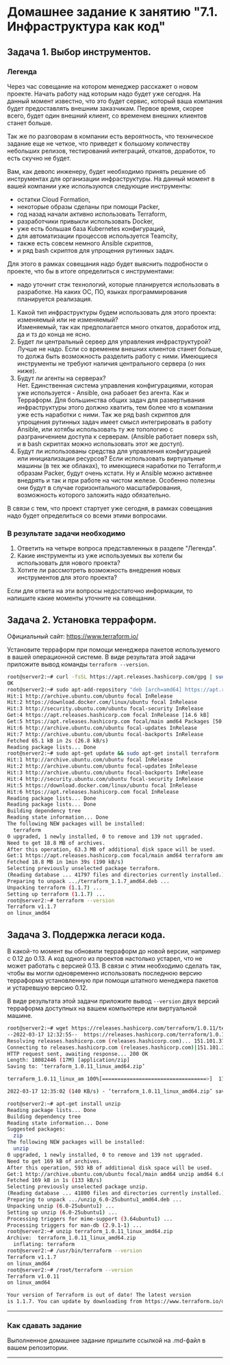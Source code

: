 # Домашнее задание к занятию "7.1. Инфраструктура как код"

## Задача 1. Выбор инструментов. 
 
### Легенда
 
Через час совещание на котором менеджер расскажет о новом проекте. Начать работу над которым надо 
будет уже сегодня. 
На данный момент известно, что это будет сервис, который ваша компания будет предоставлять внешним заказчикам.
Первое время, скорее всего, будет один внешний клиент, со временем внешних клиентов станет больше.

Так же по разговорам в компании есть вероятность, что техническое задание еще не четкое, что приведет к большому
количеству небольших релизов, тестирований интеграций, откатов, доработок, то есть скучно не будет.  
   
Вам, как девопс инженеру, будет необходимо принять решение об инструментах для организации инфраструктуры.
На данный момент в вашей компании уже используются следующие инструменты: 
- остатки Сloud Formation, 
- некоторые образы сделаны при помощи Packer,
- год назад начали активно использовать Terraform, 
- разработчики привыкли использовать Docker, 
- уже есть большая база Kubernetes конфигураций, 
- для автоматизации процессов используется Teamcity, 
- также есть совсем немного Ansible скриптов, 
- и ряд bash скриптов для упрощения рутинных задач.  

Для этого в рамках совещания надо будет выяснить подробности о проекте, что бы в итоге определиться с инструментами:

- надо уточнит стэк технологий, которые планируется использовать в разработке. На каких ОС, ПО, языках программирования планируется реализация.  

1. Какой тип инфраструктуры будем использовать для этого проекта: изменяемый или не изменяемый?  
	Изменяемый, так как предполагается много откатов, доработок итд, да и тз до конца не ясно.  
1. Будет ли центральный сервер для управления инфраструктурой?  
	Лучше не надо. Если со временем внешних клиентов станет больше, то должа быть возможность разделить работу с ними. Имеющиеся инструменты не требуют наличия центрального сервера (о них ниже).  
1. Будут ли агенты на серверах?  
	Нет. Единственная система управления конфигурациями, которая уже используется - Ansible, она рабоает без агента. Как и Терраформ. Для большинства общих задач для развертывания инфраструктуры этого должно хватить, тем более что в компании уже есть наработки с ними. Так же ряд bash скриптов для упрощения рутинных задач имеет смысл интегрировать в работу Ansible, или хотябы использовать ту же топологию с разграничением доступа к серверам. (Ansible работает поверх ssh, и в bash скриптах можно использовать этот же доступ).  
1. Будут ли использованы средства для управления конфигурацией или инициализации ресурсов? 
	Если использовать виртуальные машины (в тех же облаках), то имеющиеся наработки по Terraform,и образам Packer, будут очень кстати. Ну и Ansible можно активнее внедрять и так и при работе на чистом железе. Особенно полезны они будут в случае горизонтального масштабирования, возможность которого заложить надо обязательно.  
 

В связи с тем, что проект стартует уже сегодня, в рамках совещания надо будет определиться со всеми этими вопросами.

### В результате задачи необходимо

1. Ответить на четыре вопроса представленных в разделе "Легенда". 
1. Какие инструменты из уже используемых вы хотели бы использовать для нового проекта? 
1. Хотите ли рассмотреть возможность внедрения новых инструментов для этого проекта? 

Если для ответа на эти вопросы недостаточно информации, то напишите какие моменты уточните на совещании.


## Задача 2. Установка терраформ. 

Официальный сайт: https://www.terraform.io/

Установите терраформ при помощи менеджера пакетов используемого в вашей операционной системе.
В виде результата этой задачи приложите вывод команды `terraform --version`.

```bash
root@server2:~# curl -fsSL https://apt.releases.hashicorp.com/gpg | sudo apt-key add -
OK
root@server2:~# sudo apt-add-repository "deb [arch=amd64] https://apt.releases.hashicorp.com $(lsb_release -cs) main"
Hit:1 http://archive.ubuntu.com/ubuntu focal InRelease
Hit:2 https://download.docker.com/linux/ubuntu focal InRelease                                      
Hit:3 http://security.ubuntu.com/ubuntu focal-security InRelease                                    
Get:4 https://apt.releases.hashicorp.com focal InRelease [14.6 kB]                       
Get:5 https://apt.releases.hashicorp.com focal/main amd64 Packages [50.5 kB]       
Hit:6 http://archive.ubuntu.com/ubuntu focal-updates InRelease
Hit:7 http://archive.ubuntu.com/ubuntu focal-backports InRelease
Fetched 65.1 kB in 2s (26.8 kB/s)                        
Reading package lists... Done
root@server2:~# sudo apt-get update && sudo apt-get install terraform
Hit:1 http://archive.ubuntu.com/ubuntu focal InRelease
Hit:2 http://archive.ubuntu.com/ubuntu focal-updates InRelease
Hit:3 http://archive.ubuntu.com/ubuntu focal-backports InRelease            
Hit:4 http://security.ubuntu.com/ubuntu focal-security InRelease            
Hit:5 https://download.docker.com/linux/ubuntu focal InRelease            
Hit:6 https://apt.releases.hashicorp.com focal InRelease
Reading package lists... Done
Reading package lists... Done
Building dependency tree       
Reading state information... Done
The following NEW packages will be installed:
  terraform
0 upgraded, 1 newly installed, 0 to remove and 139 not upgraded.
Need to get 18.8 MB of archives.
After this operation, 63.3 MB of additional disk space will be used.
Get:1 https://apt.releases.hashicorp.com focal/main amd64 terraform amd64 1.1.7 [18.8 MB]
Fetched 18.8 MB in 1min 39s (190 kB/s)                                                              
Selecting previously unselected package terraform.
(Reading database ... 41797 files and directories currently installed.)
Preparing to unpack .../terraform_1.1.7_amd64.deb ...
Unpacking terraform (1.1.7) ...
Setting up terraform (1.1.7) ...
root@server2:~# terraform --version
Terraform v1.1.7
on linux_amd64
```


## Задача 3. Поддержка легаси кода. 

В какой-то момент вы обновили терраформ до новой версии, например с 0.12 до 0.13. 
А код одного из проектов настолько устарел, что не может работать с версией 0.13. 
В связи с этим необходимо сделать так, чтобы вы могли одновременно использовать последнюю версию терраформа установленную при помощи
штатного менеджера пакетов и устаревшую версию 0.12. 

В виде результата этой задачи приложите вывод `--version` двух версий терраформа доступных на вашем компьютере 
или виртуальной машине.

```bash
root@server2:~# wget https://releases.hashicorp.com/terraform/1.0.11/terraform_1.0.11_linux_amd64.zip
--2022-03-17 12:32:55--  https://releases.hashicorp.com/terraform/1.0.11/terraform_1.0.11_linux_amd64.zip
Resolving releases.hashicorp.com (releases.hashicorp.com)... 151.101.37.183, 2a04:4e42:9::439
Connecting to releases.hashicorp.com (releases.hashicorp.com)|151.101.37.183|:443... connected.
HTTP request sent, awaiting response... 200 OK
Length: 18082446 (17M) [application/zip]
Saving to: ‘terraform_1.0.11_linux_amd64.zip’

terraform_1.0.11_linux_am 100%[==================================>]  17.24M   149KB/s    in 2m 6s   

2022-03-17 12:35:02 (140 KB/s) - ‘terraform_1.0.11_linux_amd64.zip’ saved [18082446/18082446]

root@server2:~# apt-get install unzip
Reading package lists... Done
Building dependency tree       
Reading state information... Done
Suggested packages:
  zip
The following NEW packages will be installed:
  unzip
0 upgraded, 1 newly installed, 0 to remove and 139 not upgraded.
Need to get 169 kB of archives.
After this operation, 593 kB of additional disk space will be used.
Get:1 http://archive.ubuntu.com/ubuntu focal/main amd64 unzip amd64 6.0-25ubuntu1 [169 kB]
Fetched 169 kB in 1s (133 kB/s)                      
Selecting previously unselected package unzip.
(Reading database ... 41800 files and directories currently installed.)
Preparing to unpack .../unzip_6.0-25ubuntu1_amd64.deb ...
Unpacking unzip (6.0-25ubuntu1) ...
Setting up unzip (6.0-25ubuntu1) ...
Processing triggers for mime-support (3.64ubuntu1) ...
Processing triggers for man-db (2.9.1-1) ...
root@server2:~# unzip terraform_1.0.11_linux_amd64.zip 
Archive:  terraform_1.0.11_linux_amd64.zip
  inflating: terraform       
root@server2:~# /usr/bin/terraform --version
Terraform v1.1.7
on linux_amd64
root@server2:~# /root/terraform --version
Terraform v1.0.11
on linux_amd64

Your version of Terraform is out of date! The latest version
is 1.1.7. You can update by downloading from https://www.terraform.io/downloads.html
```


---

### Как cдавать задание

Выполненное домашнее задание пришлите ссылкой на .md-файл в вашем репозитории.

---

